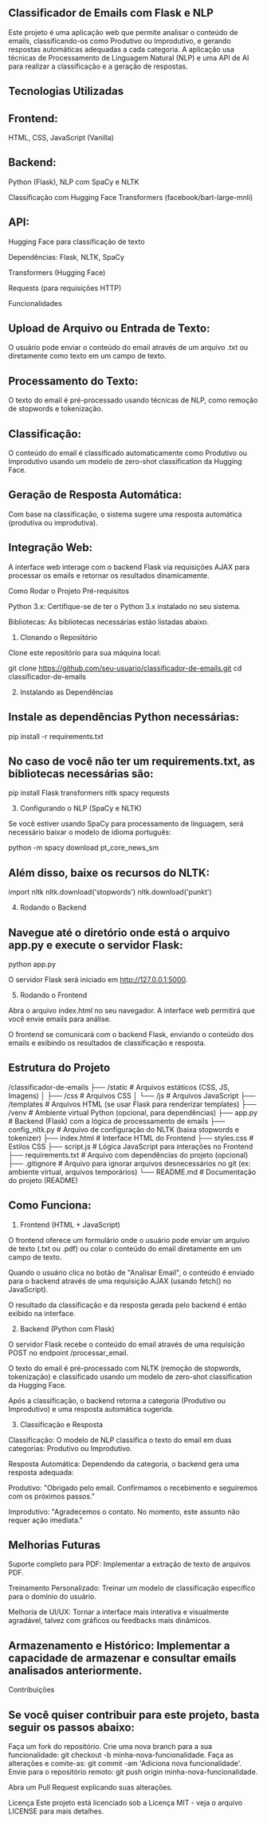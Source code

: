## Classificador de Emails com Flask e NLP

Este projeto é uma aplicação web que permite analisar o conteúdo de emails, classificando-os como Produtivo ou Improdutivo, e gerando respostas automáticas adequadas a cada categoria. A aplicação usa técnicas de Processamento de Linguagem Natural (NLP) e uma API de AI para realizar a classificação e a geração de respostas.

## Tecnologias Utilizadas

## Frontend: 

HTML, CSS, JavaScript (Vanilla)

## Backend:

Python (Flask), NLP com SpaCy e NLTK

Classificação com Hugging Face Transformers (facebook/bart-large-mnli)

## API:

Hugging Face para classificação de texto

Dependências: Flask, NLTK, SpaCy

Transformers (Hugging Face)

Requests (para requisições HTTP)

Funcionalidades

## Upload de Arquivo ou Entrada de Texto:

O usuário pode enviar o conteúdo do email através de um arquivo .txt ou diretamente como texto em um campo de texto.

## Processamento do Texto:

O texto do email é pré-processado usando técnicas de NLP, como remoção de stopwords e tokenização.

## Classificação:

O conteúdo do email é classificado automaticamente como Produtivo ou Improdutivo usando um modelo de zero-shot classification da Hugging Face.

## Geração de Resposta Automática:

Com base na classificação, o sistema sugere uma resposta automática (produtiva ou improdutiva).

## Integração Web:

A interface web interage com o backend Flask via requisições AJAX para processar os emails e retornar os resultados dinamicamente.

Como Rodar o Projeto
Pré-requisitos

Python 3.x: Certifique-se de ter o Python 3.x instalado no seu sistema.

Bibliotecas: As bibliotecas necessárias estão listadas abaixo.

1. Clonando o Repositório

Clone este repositório para sua máquina local:

git clone https://github.com/seu-usuario/classificador-de-emails.git
cd classificador-de-emails

2. Instalando as Dependências

## Instale as dependências Python necessárias:

pip install -r requirements.txt


## No caso de você não ter um requirements.txt, as bibliotecas necessárias são:

pip install Flask transformers nltk spacy requests

3. Configurando o NLP (SpaCy e NLTK)

Se você estiver usando SpaCy para processamento de linguagem, será necessário baixar o modelo de idioma português:

python -m spacy download pt_core_news_sm

## Além disso, baixe os recursos do NLTK:

import nltk
nltk.download('stopwords')
nltk.download('punkt')

4. Rodando o Backend

## Navegue até o diretório onde está o arquivo app.py e execute o servidor Flask:

python app.py


O servidor Flask será iniciado em http://127.0.0.1:5000.

5. Rodando o Frontend

Abra o arquivo index.html no seu navegador. A interface web permitirá que você envie emails para análise.

O frontend se comunicará com o backend Flask, enviando o conteúdo dos emails e exibindo os resultados de classificação e resposta.

## Estrutura do Projeto

/classificador-de-emails
  ├── /static                # Arquivos estáticos (CSS, JS, Imagens)
  │   ├── /css               # Arquivos CSS
  │   └── /js                # Arquivos JavaScript
  ├── /templates             # Arquivos HTML (se usar Flask para renderizar templates)
  ├── /venv                  # Ambiente virtual Python (opcional, para dependências)
  ├── app.py                 # Backend (Flask) com a lógica de processamento de emails
  ├── config_nltk.py         # Arquivo de configuração do NLTK (baixa stopwords e tokenizer)
  ├── index.html             # Interface HTML do Frontend
  ├── styles.css             # Estilos CSS
  ├── script.js              # Lógica JavaScript para interações no Frontend
  ├── requirements.txt       # Arquivo com dependências do projeto (opcional)
  ├── .gitignore             # Arquivo para ignorar arquivos desnecessários no git (ex: ambiente virtual, arquivos temporários)
  └── README.md              # Documentação do projeto (README)

## Como Funciona:
1. Frontend (HTML + JavaScript)

O frontend oferece um formulário onde o usuário pode enviar um arquivo de texto (.txt ou .pdf) ou colar o conteúdo do email diretamente em um campo de texto.

Quando o usuário clica no botão de "Analisar Email", o conteúdo é enviado para o backend através de uma requisição AJAX (usando fetch() no JavaScript).

O resultado da classificação e da resposta gerada pelo backend é então exibido na interface.

2. Backend (Python com Flask)

O servidor Flask recebe o conteúdo do email através de uma requisição POST no endpoint /processar_email.

O texto do email é pré-processado com NLTK (remoção de stopwords, tokenização) e classificado usando um modelo de zero-shot classification da Hugging Face.

Após a classificação, o backend retorna a categoria (Produtivo ou Improdutivo) e uma resposta automática sugerida.

3. Classificação e Resposta

Classificação: O modelo de NLP classifica o texto do email em duas categorias: Produtivo ou Improdutivo.

Resposta Automática: Dependendo da categoria, o backend gera uma resposta adequada:

Produtivo: "Obrigado pelo email. Confirmamos o recebimento e seguiremos com os próximos passos."

Improdutivo: "Agradecemos o contato. No momento, este assunto não requer ação imediata."

## Melhorias Futuras

Suporte completo para PDF: Implementar a extração de texto de arquivos PDF.

Treinamento Personalizado: Treinar um modelo de classificação específico para o domínio do usuário.

Melhoria de UI/UX: Tornar a interface mais interativa e visualmente agradável, talvez com gráficos ou feedbacks mais dinâmicos.

## Armazenamento e Histórico: Implementar a capacidade de armazenar e consultar emails analisados anteriormente.

Contribuições

## Se você quiser contribuir para este projeto, basta seguir os passos abaixo:

Faça um fork do repositório. Crie uma nova branch para a sua funcionalidade: git checkout -b minha-nova-funcionalidade. Faça as alterações e comite-as: git commit -am 'Adiciona nova funcionalidade'. Envie para o repositório remoto: git push origin minha-nova-funcionalidade.

Abra um Pull Request explicando suas alterações.

Licença
Este projeto está licenciado sob a Licença MIT - veja o arquivo LICENSE para mais detalhes.